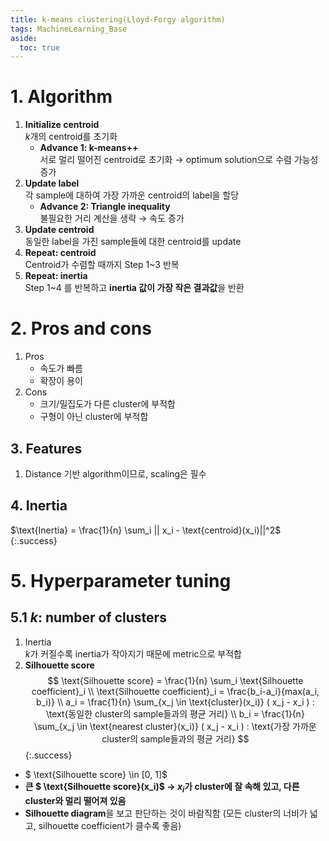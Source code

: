 ```yaml
---
title: k-means clustering(Lloyd-Forgy algorithm)
tags: MachineLearning_Base
aside:
  toc: true
---
```


<!--more-->

# 1. Algorithm
1. **Initialize centroid** \
$k$개의 centroid를 초기화
    - **Advance 1: k-means++** \
      서로 멀리 떨어진 centroid로 초기화 → optimum solution으로 수렴 가능성 증가
2. **Update label** \
각 sample에 대하여 가장 가까운 centroid의 label을 할당
    - **Advance 2: Triangle inequality** \
    불필요한 거리 계산을 생략 → 속도 증가
3. **Update centroid** \
동일한 label을 가진 sample들에 대한 centroid를 update
4. **Repeat: centroid** \
Centroid가 수렴할 때까지 Step 1~3 반복
5. **Repeat: inertia** \
Step 1~4 를 반복하고 **inertia 값이 가장 작은 결과값**을 반환

# 2. Pros and cons
1. Pros
    - 속도가 빠름
    - 확장이 용이
2. Cons
    - 크기/밀집도가 다른 cluster에 부적합
    - 구형이 아닌 cluster에 부적합

## 3. Features
1. Distance 기반 algorithm이므로, scaling은 필수

## 4. Inertia
$\text{Inertia} = \frac{1}{n} \sum_i || x_i - \text{centroid}(x_i)||^2$
{:.success}

# 5. Hyperparameter tuning
## 5.1 $k$: number of clusters
1. Inertia \
$k$가 커질수록 inertia가 작아지기 때문에 metric으로 부적합
2. **Silhouette score** \
$$
\text{Silhouette score} = \frac{1}{n} \sum_i \text{Silhouette coefficient}_i \\
\text{Silhouette coefficient}_i = \frac{b_i-a_i}{max(a_i, b_i)} \\
a_i = \frac{1}{n} \sum_{x_j \in \text{cluster}(x_i)} ( x_j - x_i ) : \text{동일한 cluster의 sample들과의 평균 거리} \\
b_i = \frac{1}{n} \sum_{x_j \in \text{nearest cluster}(x_i)} ( x_j - x_i ) : \text{가장 가까운 cluster의 sample들과의 평균 거리}
$$
{:.success}
  - $ \text{Silhouette score} \in [0, 1]$
  - **큰 $ \text{Silhouette score}(x_i)$ → $x_i$가 cluster에 잘 속해 있고, 다른 cluster와 멀리 떨어져 있음**
  - **Silhouette diagram**을 보고 판단하는 것이 바람직함 (모든 cluster의 너비가 넓고, silhouette coefficient가 클수록 좋음)
